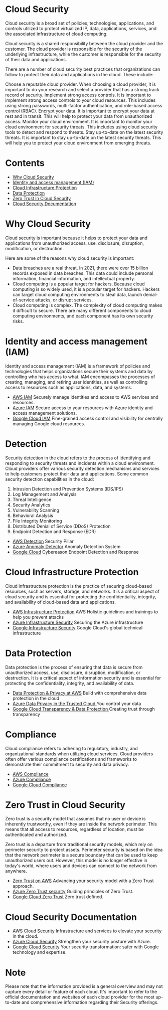 # Cloud Security

Cloud security is a broad set of policies, technologies, applications, and controls utilized to protect virtualized IP, data, applications, services, and the associated infrastructure of cloud computing.

Cloud security is a shared responsibility between the cloud provider and the customer. The cloud provider is responsible for the security of the underlying infrastructure, while the customer is responsible for the security of their data and applications.

There are a number of cloud security best practices that organizations can follow to protect their data and applications in the cloud. These include:

Choose a reputable cloud provider. When choosing a cloud provider, it is important to do your research and select a provider that has a strong track record of security.
Implement strong access controls. It is important to implement strong access controls to your cloud resources. This includes using strong passwords, multi-factor authentication, and role-based access control (RBAC).
Encrypt your data. It is important to encrypt your data at rest and in transit. This will help to protect your data from unauthorized access.
Monitor your cloud environment. It is important to monitor your cloud environment for security threats. This includes using cloud security tools to detect and respond to threats.
Stay up-to-date on the latest security threats. It is important to stay up-to-date on the latest security threats. This will help you to protect your cloud environment from emerging threats.

# Contents
    
- [Why Cloud Security](https://github.com/yuvarajmms/cloud-security/edit/main/README.md#why-cloud-security)
- [Identity and access management (IAM)](https://github.com/yuvarajmms/cloud-security/edit/main/README.md#identity-and-access-management-iam)
- [Cloud Infrastructure Protection](https://github.com/yuvarajmms/cloud-security/edit/main/README.md#cloud-infrastructure-protection)
- [Data Protection](https://github.com/yuvarajmms/cloud-security/edit/main/README.md#data-protection)
- [Zero Trust in Cloud Security](https://github.com/yuvarajmms/cloud-security/edit/main/README.md#zero-trust-in-cloud-security)
- [Cloud Security Documentation](https://github.com/yuvarajmms/cloud-security/edit/main/README.md#cloud-security-documentation)


# Why Cloud Security

Cloud security is important because it helps to protect your data and applications from unauthorized access, use, disclosure, disruption, modification, or destruction.

Here are some of the reasons why cloud security is important:

- Data breaches are a real threat. In 2021, there were over 15 billion records exposed in data breaches. This data could include personal information, financial information, and intellectual property.
- Cloud computing is a popular target for hackers. Because cloud computing is so widely used, it is a popular target for hackers. Hackers can target cloud computing environments to steal data, launch denial-of-service attacks, or disrupt services.
- Cloud computing is complex. The complexity of cloud computing makes it difficult to secure. There are many different components to cloud computing environments, and each component has its own security risks.

# Identity and access management (IAM)


Identity and access management (IAM) is a framework of policies and technologies that helps organizations secure their systems and data by controlling who has access to what. IAM encompasses the processes of creating, managing, and retiring user identities, as well as controlling access to resources such as applications, data, and systems.
* <a href="https://aws.amazon.com/iam/?trk=cf28fddb-12ed-4ffd-981b-b89c14793bf1&sc_channel=ps&ef_id=CjwKCAjwkLCkBhA9EiwAka9QRmmsLiEiAmTFxJxIbnGrUhb5jPCKahQTnnXdSa8FJ3VarJNvNSqflxoCf78QAvD_BwE:G:s&s_kwcid=AL!4422!3!652240143562!e!!g!!amazon%20iam!19878797467!148973348604" target="_blank">AWS IAM</a> Securely manage identities and access to AWS services and resources.
 * <a href="https://learn.microsoft.com/en-us/azure/active-directory/fundamentals/ops-guide-iam" target="_blank">Azure IAM</a> Secure access to your resources with Azure identity and access management solutions.
* <a href="https://cloud.google.com/iam" target="_blank">Google Cloud IAM</a> Fine-grained access control and visibility for centrally managing Google cloud resources.

# Detection

Security detection in the cloud refers to the process of identifying and responding to security threats and incidents within a cloud environment. Cloud providers offer various security detection mechanisms and services to help customers protect their data and applications. 
Some common security detection capabilities in the cloud:
1. Intrusion Detection and Prevention Systems (IDS/IPS)
2. Log Management and Analysis
3. Threat Intelligence
4. Security Analytics
5. Vulnerability Scanning
6. Behavioral Analysis
6. File Integrity Monitoring
7. Distributed Denial of Service (DDoS) Protection
8. Endpoint Detection and Response (EDR)
- <a href="https://docs.aws.amazon.com/wellarchitected/latest/security-pillar/detection.html">AWS Detection</a> Security Pillar
- <a href="https://azure.microsoft.com/en-us/products/cognitive-services/anomaly-detector/">Azure Anomaly Detector</a> Anomaly Detection System
- <a href="https://console.cloud.google.com/marketplace/product/cybereason-public/edr">Google Cloud</a> Cybereason Endpoint Detection and Response

# Cloud Infrastructure Protection

Cloud infrastructure protection is the practice of securing cloud-based resources, such as servers, storage, and networks. It is a critical aspect of cloud security and is essential for protecting the confidentiality, integrity, and availability of cloud-based data and applications.

- <a href="https://docs.aws.amazon.com/wellarchitected/latest/security-pillar/infrastructure-protection.html">AWS Infrastructure Protection</a> AWS Holistic guidelines and trainings to help you prevent attacks
- <a href="https://learn.microsoft.com/en-us/azure/security/fundamentals/infrastructure">Azure Infrastructure Security</a> Securing the Azure infrastructure
- <a href="https://cloud.google.com/docs/security/infrastructure/design">Google Infrastructure Security</a> Google Cloud's global technical infrastructure

# Data Protection


Data protection is the process of ensuring that data is secure from unauthorized access, use, disclosure, disruption, modification, or destruction. It is a critical aspect of information security and is essential for protecting the confidentiality, integrity, and availability of data.

- <a href="https://aws.amazon.com/compliance/data-protection/">Data Protection & Privacy at AWS</a> Build with comprehensive data protection in the cloud
- <a href="https://azure.microsoft.com/en-us/explore/trusted-cloud/privacy">Azure Data Privacy in the Trusted Cloud </a> You control your data
- <a href="https://cloud.google.com/security/transparency">Google Cloud Transparency & Data Protection </a> Creating trust through transparency

# Compliance

Cloud compliance refers to adhering to regulatory, industry, and organizational standards when utilizing cloud services. Cloud providers often offer various compliance certifications and frameworks to demonstrate their commitment to security and data privacy. 

- <a href="https://aws.amazon.com/compliance/programs/">AWS Compliance</a>
- <a href="https://learn.microsoft.com/en-us/azure/compliance/">Azure Compliance</a>
- <a href="https://cloud.google.com/security/compliance">Google Cloud Compliance</a>

# Zero Trust in Cloud Security

Zero trust is a security model that assumes that no user or device is inherently trustworthy, even if they are inside the network perimeter. This means that all access to resources, regardless of location, must be authenticated and authorized.

Zero trust is a departure from traditional security models, which rely on perimeter security to protect assets. Perimeter security is based on the idea that the network perimeter is a secure boundary that can be used to keep unauthorized users out. However, this model is no longer effective in today's world, where users and devices can connect to the network from anywhere.

- <a href="https://aws.amazon.com/security/zero-trust/">Zero Trust on AWS</a> Advancing your security model with a Zero Trust approach.
- <a href="https://learn.microsoft.com/en-us/azure/security/fundamentals/zero-trust">Azure Zero Trust security</a> Guiding principles of Zero Trust.
- <a href="https://cloud.google.com/learn/what-is-zero-trust">Google Cloud Zero Trust</a> Zero trust defined.
  
# Cloud Security Documentation

- <a href="https://aws.amazon.com/security/">AWS Cloud Security</a> Infrastructure and services to elevate your security in the cloud.
- <a href="https://azure.microsoft.com/en-us/explore/security">Azure Cloud Security</a> Strengthen your security posture with Azure.
 - <a href="https://cloud.google.com/security">Google Cloud Security</a> Your security transformation: safer with Google technology and expertise.

# Note

Please note that the information provided is a general overview and may not capture every detail or feature of each cloud. It's important to refer to the official documentation and websites of each cloud provider for the most up-to-date and comprehensive information regarding their Security offerings.
